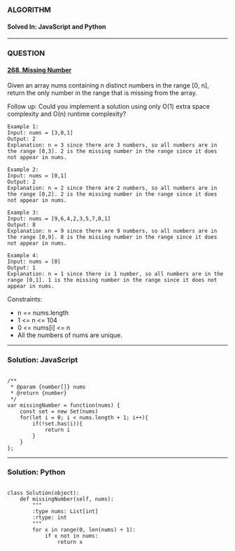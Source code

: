 ### ALGORITHM
#### Solved In: JavaScript and Python
-----
### QUESTION

#### [268. Missing Number](https://leetcode.com/problems/missing-number/)

Given an array nums containing n distinct numbers in the range [0, n], return the only number in the range that is missing from the array.

Follow up: Could you implement a solution using only O(1) extra space complexity and O(n) runtime complexity?

``` 
Example 1:
Input: nums = [3,0,1]
Output: 2
Explanation: n = 3 since there are 3 numbers, so all numbers are in the range [0,3]. 2 is the missing number in the range since it does not appear in nums.

Example 2:
Input: nums = [0,1]
Output: 2
Explanation: n = 2 since there are 2 numbers, so all numbers are in the range [0,2]. 2 is the missing number in the range since it does not appear in nums.

Example 3:
Input: nums = [9,6,4,2,3,5,7,0,1]
Output: 8
Explanation: n = 9 since there are 9 numbers, so all numbers are in the range [0,9]. 8 is the missing number in the range since it does not appear in nums.

Example 4:
Input: nums = [0]
Output: 1
Explanation: n = 1 since there is 1 number, so all numbers are in the range [0,1]. 1 is the missing number in the range since it does not appear in nums.

```

Constraints:

* n == nums.length
* 1 <= n <= 104
* 0 <= nums[i] <= n
* All the numbers of nums are unique.


-----

### Solution: JavaScript

```

/**
 * @param {number[]} nums
 * @return {number}
 */
var missingNumber = function(nums) {
    const set = new Set(nums)
    for(let i = 0; i < nums.length + 1; i++){
        if(!set.has(i)){
            return i
        }
    }
};

```

-----

### Solution: Python

```

class Solution(object):
    def missingNumber(self, nums):
        """
        :type nums: List[int]
        :rtype: int
        """
        for x in range(0, len(nums) + 1):
            if x not in nums:
                return x
        
```
